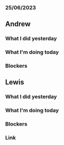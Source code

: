 ### 25/06/2023

## Andrew

### What I did yesterday

### What I'm doing today

### Blockers

## Lewis

### What I did yesterday

### What I'm doing today

### Blockers

### Link